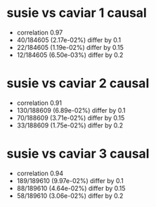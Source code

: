 # susie vs caviar  1 causal

- correlation 0.97
- 40/184605 (2.17e-02%) differ by 0.1
- 22/184605 (1.19e-02%) differ by 0.15
- 12/184605 (6.50e-03%) differ by 0.2


# susie vs caviar  2 causal

- correlation 0.91
- 130/188609 (6.89e-02%) differ by 0.1
- 70/188609 (3.71e-02%) differ by 0.15
- 33/188609 (1.75e-02%) differ by 0.2


# susie vs caviar  3 causal

- correlation 0.94
- 189/189610 (9.97e-02%) differ by 0.1
- 88/189610 (4.64e-02%) differ by 0.15
- 58/189610 (3.06e-02%) differ by 0.2


